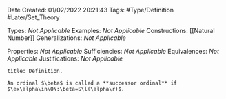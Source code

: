 <div class="topSpace"></div>

Date Created: 01/02/2022 20:21:43
Tags: #Type/Definition #Later/Set_Theory

Types: _Not Applicable_
Examples: _Not Applicable_
Constructions: [[Natural Number]]
Generalizations: _Not Applicable_

Properties: _Not Applicable_
Sufficiencies: _Not Applicable_
Equivalences: _Not Applicable_
Justifications: _Not Applicable_

``` ad-Definition
title: Definition.

An ordinal $\beta$ is called a **successor ordinal** if $\ex\alpha\in\ON:\beta=S\l(\alpha\r)$.

```
